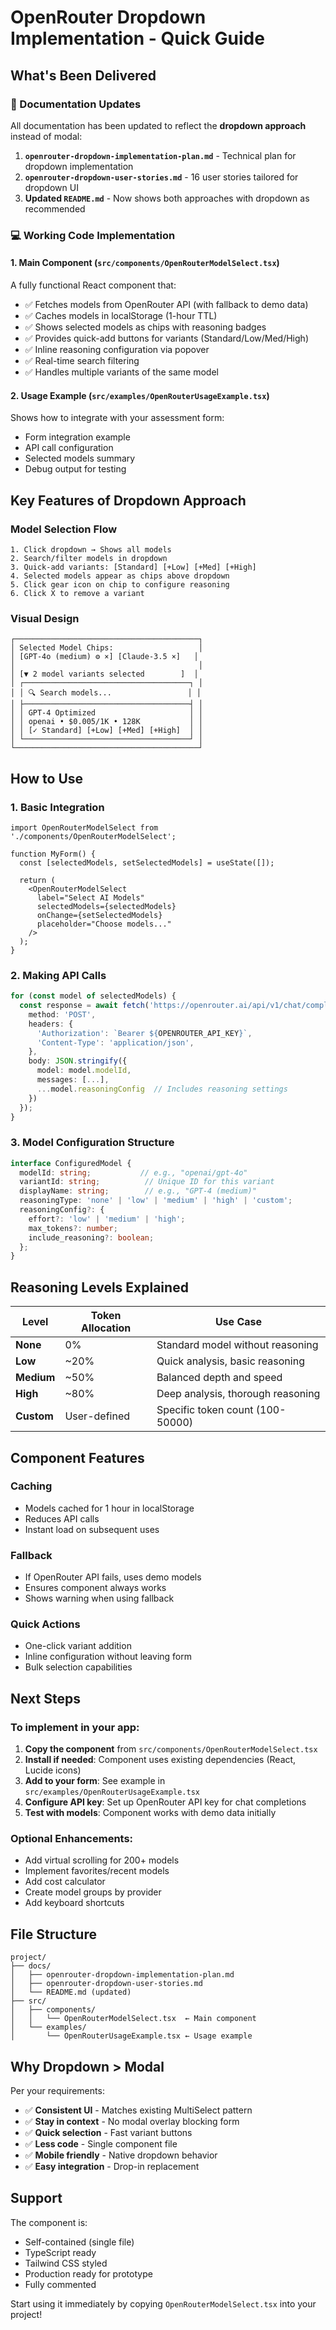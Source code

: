 # OpenRouter Dropdown Implementation - Quick Guide

## What's Been Delivered

### 📁 Documentation Updates
All documentation has been updated to reflect the **dropdown approach** instead of modal:

1. **`openrouter-dropdown-implementation-plan.md`** - Technical plan for dropdown implementation
2. **`openrouter-dropdown-user-stories.md`** - 16 user stories tailored for dropdown UI
3. **Updated `README.md`** - Now shows both approaches with dropdown as recommended

### 💻 Working Code Implementation

#### 1. **Main Component** (`src/components/OpenRouterModelSelect.tsx`)
A fully functional React component that:
- ✅ Fetches models from OpenRouter API (with fallback to demo data)
- ✅ Caches models in localStorage (1-hour TTL)
- ✅ Shows selected models as chips with reasoning badges
- ✅ Provides quick-add buttons for variants (Standard/Low/Med/High)
- ✅ Inline reasoning configuration via popover
- ✅ Real-time search filtering
- ✅ Handles multiple variants of the same model

#### 2. **Usage Example** (`src/examples/OpenRouterUsageExample.tsx`)
Shows how to integrate with your assessment form:
- Form integration example
- API call configuration
- Selected models summary
- Debug output for testing

## Key Features of Dropdown Approach

### Model Selection Flow
```
1. Click dropdown → Shows all models
2. Search/filter models in dropdown
3. Quick-add variants: [Standard] [+Low] [+Med] [+High]
4. Selected models appear as chips above dropdown
5. Click gear icon on chip to configure reasoning
6. Click X to remove a variant
```

### Visual Design
```
┌─────────────────────────────────────────┐
│ Selected Model Chips:                   │
│ [GPT-4o (medium) ⚙️ ×] [Claude-3.5 ×]   │
│                                         │
│ [▼ 2 model variants selected        ]  │
│ ┌─────────────────────────────────────┐ │
│ │ 🔍 Search models...                 │ │
│ ├─────────────────────────────────────┤ │
│ │ GPT-4 Optimized                     │ │
│ │ openai • $0.005/1K • 128K           │ │
│ │ [✓ Standard] [+Low] [+Med] [+High]  │ │
│ └─────────────────────────────────────┘ │
└─────────────────────────────────────────┘
```

## How to Use

### 1. Basic Integration
```tsx
import OpenRouterModelSelect from './components/OpenRouterModelSelect';

function MyForm() {
  const [selectedModels, setSelectedModels] = useState([]);

  return (
    <OpenRouterModelSelect
      label="Select AI Models"
      selectedModels={selectedModels}
      onChange={setSelectedModels}
      placeholder="Choose models..."
    />
  );
}
```

### 2. Making API Calls
```typescript
for (const model of selectedModels) {
  const response = await fetch('https://openrouter.ai/api/v1/chat/completions', {
    method: 'POST',
    headers: {
      'Authorization': `Bearer ${OPENROUTER_API_KEY}`,
      'Content-Type': 'application/json',
    },
    body: JSON.stringify({
      model: model.modelId,
      messages: [...],
      ...model.reasoningConfig  // Includes reasoning settings
    })
  });
}
```

### 3. Model Configuration Structure
```typescript
interface ConfiguredModel {
  modelId: string;           // e.g., "openai/gpt-4o"
  variantId: string;          // Unique ID for this variant
  displayName: string;        // e.g., "GPT-4 (medium)"
  reasoningType: 'none' | 'low' | 'medium' | 'high' | 'custom';
  reasoningConfig?: {
    effort?: 'low' | 'medium' | 'high';
    max_tokens?: number;
    include_reasoning?: boolean;
  };
}
```

## Reasoning Levels Explained

| Level | Token Allocation | Use Case |
|-------|-----------------|----------|
| **None** | 0% | Standard model without reasoning |
| **Low** | ~20% | Quick analysis, basic reasoning |
| **Medium** | ~50% | Balanced depth and speed |
| **High** | ~80% | Deep analysis, thorough reasoning |
| **Custom** | User-defined | Specific token count (100-50000) |

## Component Features

### Caching
- Models cached for 1 hour in localStorage
- Reduces API calls
- Instant load on subsequent uses

### Fallback
- If OpenRouter API fails, uses demo models
- Ensures component always works
- Shows warning when using fallback

### Quick Actions
- One-click variant addition
- Inline configuration without leaving form
- Bulk selection capabilities

## Next Steps

### To implement in your app:

1. **Copy the component** from `src/components/OpenRouterModelSelect.tsx`
2. **Install if needed**: Component uses existing dependencies (React, Lucide icons)
3. **Add to your form**: See example in `src/examples/OpenRouterUsageExample.tsx`
4. **Configure API key**: Set up OpenRouter API key for chat completions
5. **Test with models**: Component works with demo data initially

### Optional Enhancements:
- Add virtual scrolling for 200+ models
- Implement favorites/recent models
- Add cost calculator
- Create model groups by provider
- Add keyboard shortcuts

## File Structure
```
project/
├── docs/
│   ├── openrouter-dropdown-implementation-plan.md
│   ├── openrouter-dropdown-user-stories.md
│   └── README.md (updated)
├── src/
│   ├── components/
│   │   └── OpenRouterModelSelect.tsx  ← Main component
│   └── examples/
│       └── OpenRouterUsageExample.tsx ← Usage example
```

## Why Dropdown > Modal

Per your requirements:
- ✅ **Consistent UI** - Matches existing MultiSelect pattern
- ✅ **Stay in context** - No modal overlay blocking form
- ✅ **Quick selection** - Fast variant buttons
- ✅ **Less code** - Single component file
- ✅ **Mobile friendly** - Native dropdown behavior
- ✅ **Easy integration** - Drop-in replacement

## Support

The component is:
- Self-contained (single file)
- TypeScript ready
- Tailwind CSS styled
- Production ready for prototype
- Fully commented

Start using it immediately by copying `OpenRouterModelSelect.tsx` into your project!